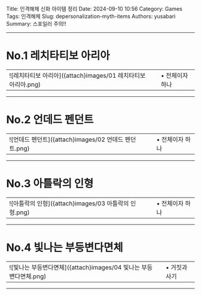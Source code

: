 Title: 인격해체 신화 아이템 정리
Date: 2024-09-10 10:56
Category: Games
Tags: 인격해체
Slug: depersonalization-myth-items
Authors: yusabari
Summary: 스포일러 주의!!

---

# No.1 레치타티보 아리아
||||
|---|-|---|
|![레치타티보 아리아]({attach}images/01 레치타티보 아리아.png)|  |• 전체이자 하나<br>|

---

# No.2 언데드 펜던트
||||
|---|-|---|
|![언데드 펜던트]({attach}images/02 언데드 펜던트.png)|  |• 전체이자 하나<br>|

---

# No.3 아틀락의 인형
||||
|---|-|---|
|![아틀락의 인형]({attach}images/03 아틀락의 인형.png)|  |• 전체이자 하나<br>|

---

# No.4 빛나는 부등변다면체
||||
|---|-|---|
|![빛나는 부등변다면체]({attach}images/04 빛나는 부등변다면체.png)|  |• 거짓과 사기<br>|

---